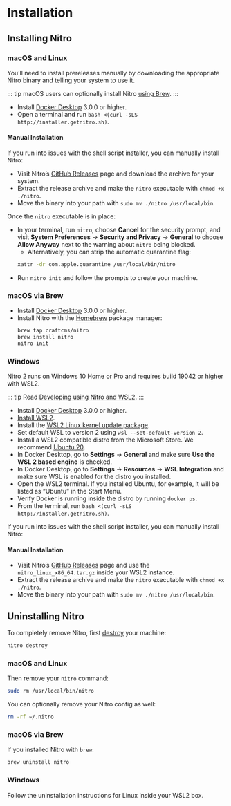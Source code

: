 # Installation

## Installing Nitro

### macOS and Linux

You’ll need to install prereleases manually by downloading the appropriate Nitro binary and telling your system to use it.

::: tip
macOS users can optionally install Nitro [using Brew](#macos-via-brew).
:::

- Install [Docker Desktop](https://www.docker.com/products/docker-desktop) 3.0.0 or higher.
- Open a terminal and run `bash <(curl -sLS http://installer.getnitro.sh)`.

#### Manual Installation

If you run into issues with the shell script installer, you can manually install Nitro:

- Visit Nitro’s [GitHub Releases](https://github.com/craftcms/nitro/releases) page and download the archive for your system.
- Extract the release archive and make the `nitro` executable with `chmod +x ./nitro`.
- Move the binary into your path with `sudo mv ./nitro /usr/local/bin`.

Once the `nitro` executable is in place:

- In your terminal, run `nitro`, choose **Cancel** for the security prompt, and visit **System Preferences** → **Security and Privacy** → **General** to choose **Allow Anyway** next to the warning about `nitro` being blocked.
    - Alternatively, you can strip the automatic quarantine flag:
    ```sh
    xattr -dr com.apple.quarantine /usr/local/bin/nitro
    ```
- Run `nitro init` and follow the prompts to create your machine.

### macOS via Brew

- Install [Docker Desktop](https://www.docker.com/products/docker-desktop) 3.0.0 or higher.
- Install Nitro with the [Homebrew](https://brew.sh) package manager:
    ```bash
    brew tap craftcms/nitro
    brew install nitro
    nitro init
    ```

### Windows

Nitro 2 runs on Windows 10 Home or Pro and requires build 19042 or higher with WSL2.

::: tip
Read [Developing using Nitro and WSL2](windows.md).
:::

- Install [Docker Desktop](https://www.docker.com/products/docker-desktop) 3.0.0 or higher.
- [Install WSL2](https://www.windowscentral.com/how-install-wsl2-windows-10).
- Install the [WSL2 Linux kernel update package](https://docs.microsoft.com/en-us/windows/wsl/install-win10#step-4---download-the-linux-kernel-update-package).
- Set default WSL to version 2 using `wsl --set-default-version 2`.
- Install a WSL2 compatible distro from the Microsoft Store. We recommend [Ubuntu 20](https://www.microsoft.com/en-us/p/ubuntu/9nblggh4msv6).
- In Docker Desktop, go to **Settings** → **General** and make sure **Use the WSL 2 based engine** is checked.
- In Docker Desktop, go to **Settings** → **Resources** → **WSL Integration** and make sure WSL is enabled for the distro you installed.
- Open the WSL2 terminal. If you installed Ubuntu, for example, it will be listed as “Ubuntu” in the Start Menu.
- Verify Docker is running inside the distro by running `docker ps`.
- From the terminal, run `bash <(curl -sLS http://installer.getnitro.sh)`.

If you run into issues with the shell script installer, you can manually install Nitro:

#### Manual Installation

- Visit Nitro’s [GitHub Releases](https://github.com/craftcms/nitro/releases) page and use the `nitro_linux_x86_64.tar.gz` inside your WSL2 instance.
- Extract the release archive and make the `nitro` executable with `chmod +x ./nitro`.
- Move the binary into your path with `sudo mv ./nitro /usr/local/bin`.

## Uninstalling Nitro

To completely remove Nitro, first [destroy](commands.md#destroy) your machine:

```bash
nitro destroy
```

### macOS and Linux

Then remove your `nitro` command:

```bash
sudo rm /usr/local/bin/nitro
```

You can optionally remove your Nitro config as well:

```bash macOS
rm -rf ~/.nitro
```

### macOS via Brew

If you installed Nitro with `brew`:

```bash
brew uninstall nitro
```

### Windows

Follow the uninstallation instructions for Linux inside your WSL2 box.
